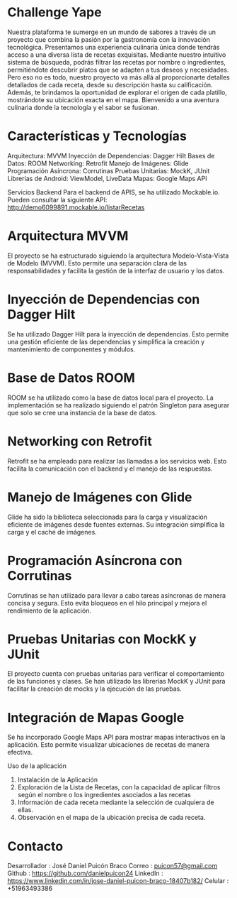 # Challenge Yape
Nuestra plataforma te sumerge en un mundo de sabores a través de un proyecto que combina la pasión por la gastronomía 
con la innovación tecnológica. Presentamos una experiencia culinaria única donde tendrás acceso a una diversa lista de
recetas exquisitas. Mediante nuestro intuitivo sistema de búsqueda, podrás filtrar las recetas por nombre o ingredientes, 
permitiéndote descubrir platos que se adapten a tus deseos y necesidades. Pero eso no es todo, nuestro proyecto va más allá
al proporcionarte detalles detallados de cada receta, desde su descripción hasta su calificación. Además, te brindamos la 
oportunidad de explorar el origen de cada platillo, mostrándote su ubicación exacta en el mapa. Bienvenido a una aventura 
culinaria donde la tecnología y el sabor se fusionan.

# Características y Tecnologías
Arquitectura: MVVM
Inyección de Dependencias: Dagger Hilt
Bases de Datos: ROOM
Networking: Retrofit
Manejo de Imágenes: Glide
Programación Asíncrona: Corrutinas
Pruebas Unitarias: MockK, JUnit
Librerías de Android: ViewModel, LiveData
Mapas: Google Maps API

Servicios Backend
Para el backend de APIS, se ha utilizado Mockable.io. Pueden consultar la siguiente API: http://demo6099891.mockable.io/listarRecetas

# Arquitectura MVVM
El proyecto se ha estructurado siguiendo la arquitectura Modelo-Vista-Vista de Modelo (MVVM). 
Esto permite una separación clara de las responsabilidades y facilita la gestión de la interfaz de usuario y los datos.

# Inyección de Dependencias con Dagger Hilt
Se ha utilizado Dagger Hilt para la inyección de dependencias. 
Esto permite una gestión eficiente de las dependencias y simplifica la creación y mantenimiento de componentes y módulos.

# Base de Datos ROOM
ROOM se ha utilizado como la base de datos local para el proyecto. 
La implementación se ha realizado siguiendo el patrón Singleton para asegurar que solo se cree una instancia de la base de datos.

# Networking con Retrofit
Retrofit se ha empleado para realizar las llamadas a los servicios web. 
Esto facilita la comunicación con el backend y el manejo de las respuestas.

# Manejo de Imágenes con Glide
Glide ha sido la biblioteca seleccionada para la carga y visualización eficiente de imágenes desde fuentes externas. 
Su integración simplifica la carga y el caché de imágenes.

# Programación Asíncrona con Corrutinas
Corrutinas se han utilizado para llevar a cabo tareas asíncronas de manera concisa y segura. 
Esto evita bloqueos en el hilo principal y mejora el rendimiento de la aplicación.

# Pruebas Unitarias con MockK y JUnit
El proyecto cuenta con pruebas unitarias para verificar el comportamiento de las funciones y clases. 
Se han utilizado las librerías MockK y JUnit para facilitar la creación de mocks y la ejecución de las pruebas.

# Integración de Mapas Google
Se ha incorporado Google Maps API para mostrar mapas interactivos en la aplicación.
Esto permite visualizar ubicaciones de recetas de manera efectiva.

Uso de la aplicación
1. Instalación de la Aplicación
2. Exploración de la Lista de Recetas, con la capacidad de aplicar filtros según el nombre o los ingredientes asociados a las recetas
3. Información de cada receta mediante la selección de cualquiera de ellas.
4. Observación en el mapa de la ubicación precisa de cada receta.

# Contacto
Desarrollador : José Daniel Puicón Braco
Correo : puicon57@gmail.com
Github : https://github.com/danielpuicon24
LinkedIn : https://www.linkedin.com/in/jose-daniel-puicon-braco-18407b182/
Celular : +51963493386
